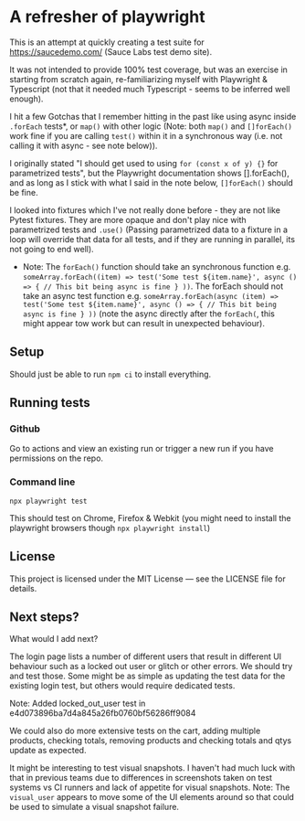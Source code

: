 # A refresher of playwright

This is an attempt at quickly creating a test suite for https://saucedemo.com/ (Sauce Labs test demo site).

It was not intended to provide 100% test coverage, but was an exercise in starting from scratch again, re-familiarizing myself with Playwright & Typescript (not that it needed much Typescript - seems to be inferred well enough).

I hit a few Gotchas that I remember hitting in the past like using async inside `.forEach` tests\*, or `map()` with other logic (Note: both `map()` and `[]forEach()` work fine if you are calling `test()` within it in a synchronous way (i.e. not calling it with async - see note below)).

I originally stated "I should get used to using `for (const x of y) {}` for parametrized tests", but the Playwright documentation shows [].forEach(), and as long as I stick with what I said in the note below, `[]forEach()` should be fine.

I looked into fixtures which I've not really done before - they are not like Pytest fixtures. They are more opaque and don't play nice with parametrized tests and `.use()` (Passing parametrized data to a fixture in a loop will override that data for all tests, and if they are running in parallel, its not going to end well).

- Note: The `forEach()` function should take an synchronous function e.g. `someArray.forEach((item) => test('Some test ${item.name}', async () => { // This bit being async is fine } ))`. The forEach should not take an async test function e.g. `someArray.forEach(async (item) => test('Some test ${item.name}', async () => { // This bit being async is fine } ))` (note the async directly after the `forEach(`, this might appear tow work but can result in unexpected behaviour).

## Setup

Should just be able to run `npm ci` to install everything.

## Running tests

### Github

Go to actions and view an existing run or trigger a new run if you have permissions on the repo.

### Command line

`npx playwright test`

This should test on Chrome, Firefox & Webkit (you might need to install the playwright browsers though `npx playwright install`)

## License

This project is licensed under the MIT License — see the LICENSE file for details.

## Next steps?

What would I add next?

The login page lists a number of different users that result in different UI behaviour such as a locked out user or glitch or other errors. We should try and test those. Some might be as simple as updating the test data for the existing login test, but others would require dedicated tests.

Note: Added locked_out_user test in e4d073896ba7d4a845a26fb0760bf56286ff9084

We could also do more extensive tests on the cart, adding multiple products, checking totals, removing products and checking totals and qtys update as expected.

It might be interesting to test visual snapshots. I haven't had much luck with that in previous teams due to differences in screenshots taken on test systems vs CI runners and lack of appetite for visual snapshots. Note: The `visual_user` appears to move some of the UI elements around so that could be used to simulate a visual snapshot failure.
